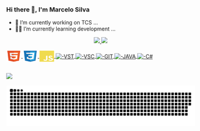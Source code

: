 ### Hi there 👋, I'm Marcelo Silva

- 🔭 I’m currently working on TCS ...
- 👨‍💻 I’m currently learning development ...

<div align="center">
  <a href="https://beacons.ai/Marcel0w">
  <img height="160em" src="https://github-readme-stats.vercel.app/api?username=Marcel0w&show_icons=true&theme=vision-friendly-dark&include_all_commits=true&count_private=true"/>
  <img height="160em" src="https://github-readme-stats.vercel.app/api/top-langs/?username=Marcel0w&layout=compact&langs_count=7&theme=vision-friendly-dark"/>
</div>
<div style="display: inline_block"><br>
  <img align="center" alt="-HTML" height="30" width="40" src="https://raw.githubusercontent.com/devicons/devicon/master/icons/html5/html5-original.svg">
  <img align="center" alt="-CSS" height="30" width="40" src="https://raw.githubusercontent.com/devicons/devicon/master/icons/css3/css3-original.svg">
  <img align="center" alt="-Js" height="30" width="40" src="https://raw.githubusercontent.com/devicons/devicon/master/icons/javascript/javascript-plain.svg">
  <img align="center" alt="-VST" height="30" width="40" src="https://cdn.jsdelivr.net/gh/devicons/devicon/icons/visualstudio/visualstudio-plain.svg">
  <img align="center" alt="-VSC" height="30" width="40" src="https://cdn.jsdelivr.net/gh/devicons/devicon/icons/vscode/vscode-original.svg">
  <img align="center" alt="-GIT" height="30" width="40" src="https://cdn.jsdelivr.net/gh/devicons/devicon/icons/git/git-plain.svg">
  <img align="center" alt="-JAVA" height="30" width="40" src="https://cdn.jsdelivr.net/gh/devicons/devicon/icons/java/java-original.svg">
  <img align="center" alt="-C#" height="30" width="40" src="https://cdn.jsdelivr.net/gh/devicons/devicon/icons/csharp/csharp-original.svg">
  </div>
  
  ##
  
  <div>
    <a href="https://www.linkedin.com/in/marcelo-silva-90a81812a" target="_blank"><img src="https://img.shields.io/badge/-LinkedIn-%230077B5?style=for-the-badge&logo=linkedin&logoColor=white" target="_blank"></a>
  </div>
  
![Snake animation](https://github.com/Marcel0w/Marcel0w/blob/output/github-contribution-grid-snake.svg)
 
  
  

